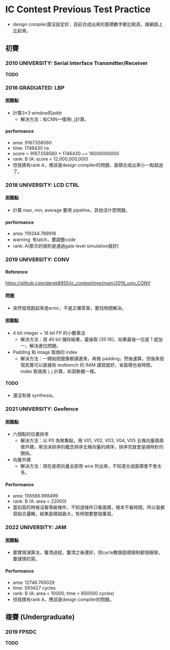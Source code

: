 # IC Contest Previous Test Practice

- design compiler還沒設定好，目前合成出來的面積數字都比較高，跟網路上比起來。

## 初賽

### 2010 UNIVERSITY: Serial Interface Transmitter/Receiver
**TODO**

### 2016 GRADUATED: LBP
#### 困難點
- 計算3*3 window的addr
    - 解決方法：和CNN一樣用i, j計算。
#### performance
- area: 9167.558560
- time: 1746430 ns
- score = 9167.558560 * 1746430 ~= 16000000000
- rank: B (A: score < 12,000,000,000)
- 但我猜有rank A，應該是design compiler的問題，面積合成出來小一點就過了。

### 2018 UNIVERSITY: LCD CTRL
#### 困難點
- 計算 max, min, average 要用 pipeline，其他沒什麼問題。

#### performance
- area: 119244.789918
- warning: 有latch，要調整code
- rank: A(那次的規則是通過gate level simulation就好)

### 2019 UNIVERSITY: CONV
#### Reference
https://github.com/derek8955/ic_contest/tree/main/2019_univ_CONV
#### 問題
- 突然發現跑起來是error，不是正確答案，要找時間解決。
#### 困難點
- 4 bit integer + 16 bit FP 的小數乘法  
    - 解決方法：用 40 bit 儲存結果，最後取 [35:16]，如果最後一位是 1 就加一，解決進位問題。
- Padding 和 image 取值的 index  
    - 解決方法：一開始把圖像都讀進來，再做 padding，然後運算，但後來發現其實可以直接和 testbench 的 RAM 讀寫就好，省面積也省時間，index 取值用 i, j 計算，和寫軟體一樣。  

#### TODO
- 還沒有做 synthesis。

### 2021 UNIVERSITY: Geofence
#### 困難點
- 六個點的位置排序  
    - 解決方法：以 P0 為聚集點，用 V01, V02, V03, V04, V05 五條向量兩兩做外積，用泡沫排序的概念排序五條向量的順序，排序完就會是順時針的關係。
- 向量外積  
    - 解決方法：現在是把向量全部用 wire 列出來，不知道合成面積會不會太多。

#### Performance
- area: 156566.998499 
- rank: B (A: area < 22000)
- 當初寫的時候沒看等級條件，不知道條件只看面積，根本不看時間，所以我都寫組合邏輯，結果面積超級大，有時間要整個重寫。

### 2022 UNIVERSITY: JAM
#### 困難點
- 要實現演算法，釐清過程，釐清之後還好，但cycle數跟面積限制都很極限，要謹慎的寫。

#### Performance
- area: 12746.765029
- time: 593427 cycles
- rank: B (A: area < 10000, time < 600000 cycles)
- 但我猜有rank A，應該是design compiler的問題。

## 複賽 (Undergraduate)

### 2019 FPSDC
**TODO**